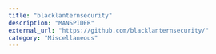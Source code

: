 ```yaml
---
title: "blacklanternsecurity"
description: "MANSPIDER"
external_url: "https://github.com/blacklanternsecurity/"
category: "Miscellaneous"
---
```

